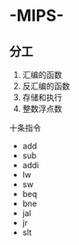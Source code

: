 # -MIPS-

## 分工
1. 汇编的函数
2. 反汇编的函数
3. 存储和执行
4. 整数浮点数

十条指令
- add
- sub
- addi
- lw
- sw
- beq
- bne
- jal
- jr
- slt
